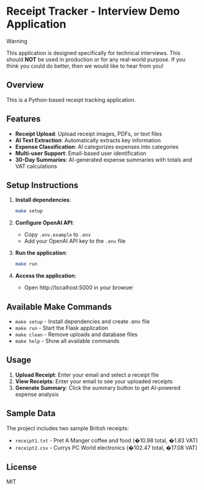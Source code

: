 # Receipt Tracker - Interview Demo Application

> [!WARNING]
> This application is designed specifically for technical interviews. 
> This should **NOT** be used in production or for any real-world purpose. 
> If you think you could do better, then we would like to hear from you!

## Overview

This is a Python-based receipt tracking application.

## Features

- **Receipt Upload**: Upload receipt images, PDFs, or text files
- **AI Text Extraction**: Automatically extracts key information
- **Expense Classification**: AI categorizes expenses into categories
- **Multi-user Support**: Email-based user identification 
- **30-Day Summaries**: AI-generated expense summaries with totals and VAT calculations


## Setup Instructions

1. **Install dependencies**:
   ```bash
   make setup
   ```

2. **Configure OpenAI API**:
   - Copy `.env.example` to `.env`
   - Add your OpenAI API key to the `.env` file

3. **Run the application**:
   ```bash
   make run
   ```

4. **Access the application**:
   - Open http://localhost:5000 in your browser

## Available Make Commands

- `make setup` - Install dependencies and create .env file
- `make run` - Start the Flask application
- `make clean` - Remove uploads and database files
- `make help` - Show all available commands

## Usage

1. **Upload Receipt**: Enter your email and select a receipt file
2. **View Receipts**: Enter your email to see your uploaded receipts
3. **Generate Summary**: Click the summary button to get AI-powered expense analysis

## Sample Data

The project includes two sample British receipts:
- `receipt1.txt` - Pret A Manger coffee and food (�10.98 total, �1.83 VAT)
- `receipt2.csv` - Currys PC World electronics (�102.47 total, �17.08 VAT)


## License

MIT


